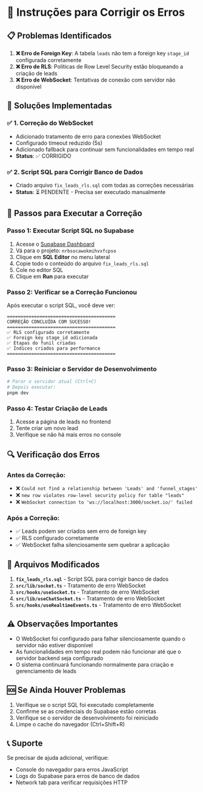 # 🔧 Instruções para Corrigir os Erros

## 📋 Problemas Identificados

1. **❌ Erro de Foreign Key**: A tabela `leads` não tem a foreign key `stage_id` configurada corretamente
2. **❌ Erro de RLS**: Políticas de Row Level Security estão bloqueando a criação de leads
3. **❌ Erro de WebSocket**: Tentativas de conexão com servidor não disponível

## 🚀 Soluções Implementadas

### ✅ 1. Correção do WebSocket
- Adicionado tratamento de erro para conexões WebSocket
- Configurado timeout reduzido (5s)
- Adicionado fallback para continuar sem funcionalidades em tempo real
- **Status**: ✅ CORRIGIDO

### ✅ 2. Script SQL para Corrigir Banco de Dados
- Criado arquivo `fix_leads_rls.sql` com todas as correções necessárias
- **Status**: ⏳ PENDENTE - Precisa ser executado manualmente

## 📝 Passos para Executar a Correção

### Passo 1: Executar Script SQL no Supabase

1. Acesse o [Supabase Dashboard](https://supabase.com/dashboard)
2. Vá para o projeto: `nrbsocawokmihvxfcpso`
3. Clique em **SQL Editor** no menu lateral
4. Copie todo o conteúdo do arquivo `fix_leads_rls.sql`
5. Cole no editor SQL
6. Clique em **Run** para executar

### Passo 2: Verificar se a Correção Funcionou

Após executar o script SQL, você deve ver:
```
========================================
CORREÇÃO CONCLUÍDA COM SUCESSO!
========================================
✅ RLS configurado corretamente
✅ Foreign key stage_id adicionada
✅ Etapas do funil criadas
✅ Índices criados para performance
========================================
```

### Passo 3: Reiniciar o Servidor de Desenvolvimento

```bash
# Parar o servidor atual (Ctrl+C)
# Depois executar:
pnpm dev
```

### Passo 4: Testar Criação de Leads

1. Acesse a página de leads no frontend
2. Tente criar um novo lead
3. Verifique se não há mais erros no console

## 🔍 Verificação dos Erros

### Antes da Correção:
- ❌ `Could not find a relationship between 'Leads' and 'funnel_stages'`
- ❌ `new row violates row-level security policy for table "leads"`
- ❌ `WebSocket connection to 'ws://localhost:3000/socket.io/' failed`

### Após a Correção:
- ✅ Leads podem ser criados sem erro de foreign key
- ✅ RLS configurado corretamente
- ✅ WebSocket falha silenciosamente sem quebrar a aplicação

## 📁 Arquivos Modificados

1. **`fix_leads_rls.sql`** - Script SQL para corrigir banco de dados
2. **`src/lib/socket.ts`** - Tratamento de erro WebSocket
3. **`src/hooks/useSocket.ts`** - Tratamento de erro WebSocket
4. **`src/lib/useChatSocket.ts`** - Tratamento de erro WebSocket
5. **`src/hooks/useRealtimeEvents.ts`** - Tratamento de erro WebSocket

## ⚠️ Observações Importantes

- O WebSocket foi configurado para falhar silenciosamente quando o servidor não estiver disponível
- As funcionalidades em tempo real podem não funcionar até que o servidor backend seja configurado
- O sistema continuará funcionando normalmente para criação e gerenciamento de leads

## 🆘 Se Ainda Houver Problemas

1. Verifique se o script SQL foi executado completamente
2. Confirme se as credenciais do Supabase estão corretas
3. Verifique se o servidor de desenvolvimento foi reiniciado
4. Limpe o cache do navegador (Ctrl+Shift+R)

## 📞 Suporte

Se precisar de ajuda adicional, verifique:
- Console do navegador para erros JavaScript
- Logs do Supabase para erros de banco de dados
- Network tab para verificar requisições HTTP

